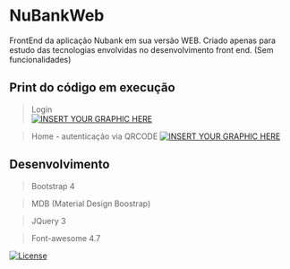 # NuBankWeb
 FrontEnd da aplicação Nubank em sua versão WEB.
 Criado apenas para estudo das tecnologias envolvidas no desenvolvimento front end. (Sem funcionalidades)
 
  ## Print do código em execução

  > Login  
 [![INSERT YOUR GRAPHIC HERE](https://i.ibb.co/kXHNWXh/nubank-meu.jpg)]()
 
  > Home - autenticação via QRCODE
 [![INSERT YOUR GRAPHIC HERE]( https://i.ibb.co/VWvFC6z/home-bank.png)]()

 
 ## Desenvolvimento
 
> Bootstrap 4

> MDB (Material Design Boostrap)

> JQuery 3

> Font-awesome 4.7


[![License](http://img.shields.io/:license-mit-blue.svg?style=flat-square)](http://badges.mit-license.org)
